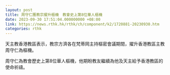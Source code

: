 ```yaml
---
layout: post
title: 周守仁獲教宗擢升樞機　教會史上第8位華人樞機
date: 2023-09-30 17:51:04.000000000 +08:00
link: https://news.rthk.hk/rthk/ch/component/k2/1720881-20230930.htm
categories: rthk
---
```


天主教香港教區表示，教宗方濟各在梵蒂岡主持樞密會議期間，擢升香港教區主教周守仁為樞機。

周守仁為教會歷史上第8位華人樞機，他期盼教友繼續為他及天主給予香港教區的使命祈禱。
